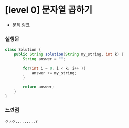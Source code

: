 # [level 0] 문자열 곱하기

* [문제 링크](https://school.programmers.co.kr/learn/courses/30/lessons/181940)


### 실행문

```java
class Solution {
    public String solution(String my_string, int k) {
        String answer = "";
        
        for(int i = 0; i < k; i++ ){
            answer += my_string; 
        }
        
        return answer;
    }
}
```


### 느낀점

```
ㅇㅅㅇ.........?
``` 

